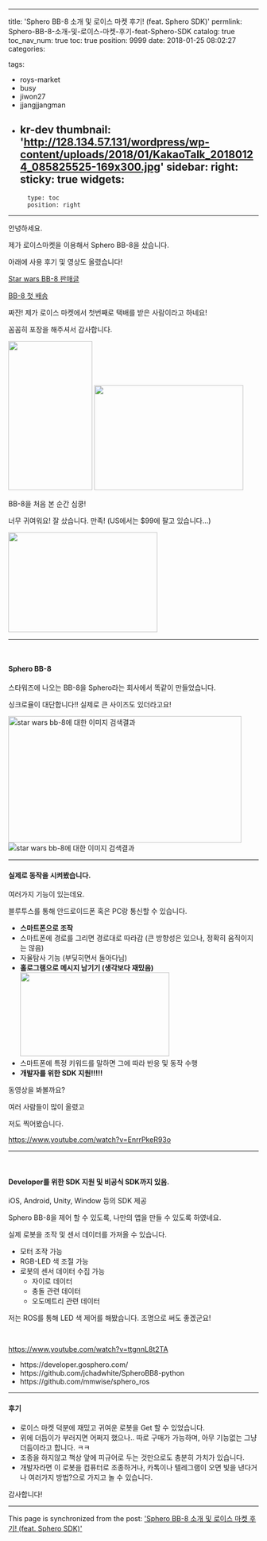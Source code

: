 
---
title: 'Sphero BB-8 소개 및 로이스 마켓 후기! (feat. Sphero SDK)'
permlink: Sphero-BB-8-소개-및-로이스-마켓-후기-feat-Sphero-SDK
catalog: true
toc_nav_num: true
toc: true
position: 9999
date: 2018-01-25 08:02:27
categories:

tags:
- roys-market
- busy
- jiwon27
- jjangjjangman
- kr-dev
thumbnail: 'http://128.134.57.131/wordpress/wp-content/uploads/2018/01/KakaoTalk_20180124_085825525-169x300.jpg'
sidebar:
    right:
        sticky: true
widgets:
    -
        type: toc
        position: right
---


안녕하세요.

제가 로이스마켓을 이용해서 Sphero BB-8을 샀습니다.

아래에 사용 후기 및 영상도 올렸습니다!

<a href="https://steemit.com/roys-market/@roys-market/kr-event-bb-8">Star wars BB-8 판매글</a>

<a href="https://steemit.com/roys-market/@roychoi/kr-event">BB-8 첫 배송</a>

짜잔! 제가 로이스 마켓에서 첫번째로 택배를 받은 사람이라고 하네요!

꼼꼼히 포장을 해주셔서 감사합니다.

<img class="alignnone size-medium wp-image-760" src="http://128.134.57.131/wordpress/wp-content/uploads/2018/01/KakaoTalk_20180124_085825525-169x300.jpg" alt="" width="169" height="300" /> <img class="alignnone size-medium wp-image-762" src="http://128.134.57.131/wordpress/wp-content/uploads/2018/01/20180125_144703-e1516865380574-300x211.jpg" alt="" width="300" height="211" />

BB-8을 처음 본 순간 심쿵!

너무 귀여워요! 잘 샀습니다. 만족!
(US에서는 $99에 팔고 있습니다...)

<img class="alignnone size-medium wp-image-763" src="http://128.134.57.131/wordpress/wp-content/uploads/2018/01/캡처-300x201.png" alt="" width="300" height="201" />

<hr />

&nbsp;
<h4><strong>Sphero BB-8</strong></h4>
스타워즈에 나오는 BB-8을 Sphero라는 회사에서 똑같이 만들었습니다.

싱크로율이 대단합니다!! 실제로 큰 사이즈도 있더라고요!

<img class="" src="https://images.moviepilot.com/images/c_fill,h_272,w_500/t_mp_quality_gif/ln6i7hexrcvlw6fhs4so/the-very-worst-of-star-wars-8-the-last-jedi-title-theories-star-wars-the-force-awaken-1306352.jpg" alt="star wars bb-8에 대한 이미지 검색결과" width="469" height="255" />

<img src="https://www.crystalsummit.net/wp-content/uploads/34859-thumb.jpg" alt="star wars bb-8에 대한 이미지 검색결과" />

<hr />

<h4>실제로 동작을 시켜봤습니다.</h4>
여러가지 기능이 있는데요.

블루투스를 통해 안드로이드폰 혹은 PC랑 통신할 수 있습니다.
<ul>
 	<li><strong>스마트폰으로 조작</strong></li>
 	<li>스마트폰에 경로를 그리면 경로대로 따라감
(큰 방향성은 있으나, 정확히 움직이지는 않음)</li>
 	<li>자율탐사 기능 (부딪히면서 돌아다님)</li>
 	<li><strong><strong>홀로그램으로 메시지 남기기 (생각보다 재밌음)</strong></strong><img class="alignnone size-medium wp-image-764" src="http://128.134.57.131/wordpress/wp-content/uploads/2018/01/캡처2-300x169.png" alt="" width="300" height="169" /></li>
 	<li>스마트폰에 특정 키워드를 말하면 그에 따라 반응 및 동작 수행</li>
 	<li><strong>개발자를 위한 SDK 지원!!!!!</strong></li>
</ul>
동영상을 봐볼까요?

여러 사람들이 많이 올렸고

저도 찍어봤습니다.

https://www.youtube.com/watch?v=EnrrPkeR93o

<hr />

&nbsp;
<h4><strong>Developer를 위한 SDK 지원 및 비공식 SDK까지 있음.</strong></h4>
iOS, Android, Unity, Window 등의 SDK 제공

Sphero BB-8을 제어 할 수 있도록, 나만의 앱을 만들 수 있도록 하였네요.

실제 로봇을 조작 및 센서 데이터를 가져올 수 있습니다.
<ul>
 	<li>모터 조작 가능</li>
 	<li>RGB-LED 색 조절 가능</li>
 	<li>로봇의 센서 데이터 수집 가능
<ul>
 	<li>자이로 데이터</li>
 	<li>충돌 관련 데이터</li>
 	<li>오도메트리 관련 데이터</li>
</ul>
</li>
</ul>
저는 ROS를 통해 LED 색 제어를 해봤습니다. 조명으로 써도 좋겠군요!

&nbsp;

https://www.youtube.com/watch?v=ttgnnL8t2TA
<ul>
 	<li>https://developer.gosphero.com/</li>
 	<li>https://github.com/jchadwhite/SpheroBB8-python</li>
 	<li>https://github.com/mmwise/sphero_ros</li>
</ul>

<hr />

<h4><strong>후기</strong></h4>
<ul>
 	<li>로이스 마켓 덕분에 재밌고 귀여운 로봇을 Get 할 수 있었습니다.</li>
 	<li>위에 더듬이가 부러지면 어쩌지 했으나.. 따로 구매가 가능하며, 아무 기능없는 그냥 더듬이라고 합니다. ㅋㅋ</li>
 	<li>조종을 하지않고 책상 앞에 피규어로 두는 것만으로도 충분히 가치가 있습니다.</li>
 	<li>개발자라면 이 로봇을 컴퓨터로 조종하거나, 카톡이나 텔레그램이 오면 빛을 낸다거나 여러가지 방법?으로 가지고 놀 수 있습니다.</li>
</ul>
감사합니다!

- - -

This page is synchronized from the post: ['Sphero BB-8 소개 및 로이스 마켓 후기! (feat. Sphero SDK)'](https://steempeak.com/@jacobyu/sphero-bb-8-feat-sphero-sdk)
